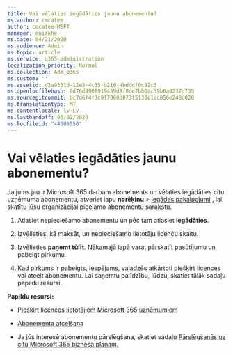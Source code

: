 ```yaml
---
title: Vai vēlaties iegādāties jaunu abonementu?
ms.author: cmcatee
author: cmcatee-MSFT
manager: mnirkhe
ms.date: 04/21/2020
ms.audience: Admin
ms.topic: article
ms.service: o365-administration
localization_priority: Normal
ms.collection: Adm_O365
ms.custom: ''
ms.assetid: d2a9331d-12e3-4c35-b216-4bdddf6c92c3
ms.openlocfilehash: 8d76d8908919459d8f8de7bb0ac39b6a8237d739
ms.sourcegitcommit: bc7d6f4f3c9f7060d073f5130e1ec856e248d020
ms.translationtype: MT
ms.contentlocale: lv-LV
ms.lasthandoff: 06/02/2020
ms.locfileid: "44505550"
---
```

# <a name="looking-to-buy-a-new-subscription"></a>Vai vēlaties iegādāties jaunu abonementu?

Ja jums jau ir Microsoft 365 darbam abonements un vēlaties iegādāties citu uzņēmuma abonementu, atveriet lapu **norēķinu** \> [iegādes pakalpojumi](https://go.microsoft.com/fwlink/p/?linkid=868433) , lai skatītu jūsu organizācijai pieejamo abonementu sarakstu.
 
1. Atlasiet nepieciešamo abonementu un pēc tam atlasiet **iegādāties**.

2. Izvēlieties, kā maksāt, un nepieciešamo lietotāju licenču skaitu.

3. Izvēlieties **paņemt tūlīt**. Nākamajā lapā varat pārskatīt pasūtījumu un pabeigt pirkumu.

4. Kad pirkums ir pabeigts, iespējams, vajadzēs atkārtoti piešķirt licences vai atcelt abonementu. Lai saņemtu palīdzību, lūdzu, skatiet tālāk sadaļu papildu resursi.

 **Papildu resursi:**
  
- [Piešķirt licences lietotājiem Microsoft 365 uzņēmumiem](https://docs.microsoft.com/microsoft-365/admin/add-users/add-users)
    
- [Abonementa atcelšana](https://docs.microsoft.com/microsoft-365/commerce/subscriptions/cancel-your-subscription)
    
- Ja jūs interesē abonementu pārslēgšana, skatiet sadaļu [Pārslēgšanās uz citu Microsoft 365 biznesa plānam.](https://docs.microsoft.com/microsoft-365/commerce/subscriptions/switch-to-a-different-plan)